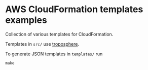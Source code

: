 # AWS CloudFormation templates examples

Collection of various templates for CloudFormation.

Templates in `src/` use [troposphere](https://github.com/cloudtools/troposphere).

To generate JSON templates in `templates/` run 
```
make
```